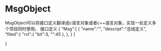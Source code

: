 # MsgObject
MsgObject可以将接口定义翻译成c语言对象或者c++语言对象，实现一处定义多个项目同时使用。
接口定义
{
  "Msg":[
   {
     "name":"",
     "descript":"总线定义",
     "filed":{
       "rvl":{
         "bit":3,
         "":45
       },
     },
   }
  ]
  
}
